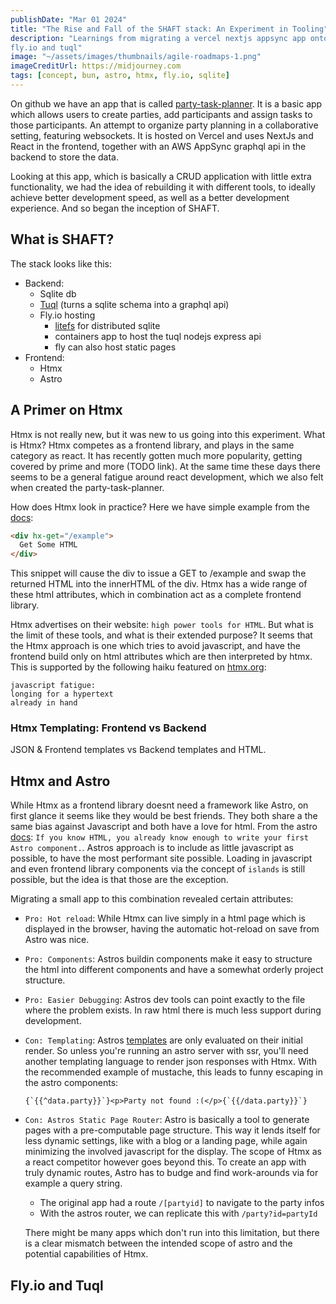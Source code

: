 ```yaml
---
publishDate: "Mar 01 2024"
title: "The Rise and Fall of the SHAFT stack: An Experiment in Tooling"
description: "Learnings from migrating a vercel nextjs appsync app onto a stack made of sqlite, htmx, astro,
fly.io and tuql"
image: "~/assets/images/thumbnails/agile-roadmaps-1.png"
imageCreditUrl: https://midjourney.com
tags: [concept, bun, astro, htmx, fly.io, sqlite]
---
```


On github we have an app that is called
[party-task-planner](https://github.com/flyck/party-task-planner). It is a basic app which allows
users to create parties, add participants and assign tasks to those participants. An attempt to
organize party planning in a collaborative setting, featuring websockets. It is hosted on Vercel
and uses NextJs and React in the frontend, together with an AWS AppSync graphql api in the backend
to store the data.

Looking at this app, which is basically a CRUD application with little extra functionality, we had
the idea of rebuilding it with different tools, to ideally achieve better development speed, as
well as a better development experience. And so began the inception of SHAFT.

## What is SHAFT?

The stack looks like this:
- Backend:
  - Sqlite db
  - [Tuql](https://github.com/bradleyboy/tuql) (turns a sqlite schema into a graphql api)
  - Fly.io hosting
    - [litefs](https://fly.io/docs/litefs/) for distributed sqlite
    - containers app to host the tuql nodejs express api
    - fly can also host static pages
- Frontend:
  - Htmx
  - Astro

## A Primer on Htmx

Htmx is not really new, but it was new to us going into this experiment. What is Htmx? Htmx
competes as a frontend library, and plays in the same category as react. It has recently gotten
much more popularity, getting covered by prime and more (TODO link). At the same time these days
there seems to be a general fatigue around react development, which we also felt when created the
party-task-planner.

How does Htmx look in practice? Here we have simple example from the
[docs](https://htmx.org/attributes/hx-get/):
```html
<div hx-get="/example">
  Get Some HTML
</div>
```

This snippet will cause the div to issue a GET to /example and swap the returned HTML into the
innerHTML of the div. Htmx has a wide range of these html attributes, which in combination act as
a complete frontend library.

Htmx advertises on their website: `high power tools for HTML`. But what is the limit of these
tools, and what is their extended purpose?  It seems that the Htmx approach is one which tries to
avoid javascript, and have the frontend build only on html attributes which are then interpreted
by htmx. This is supported by the following haiku featured on [htmx.org](htmx.org):

```
javascript fatigue:
longing for a hypertext
already in hand
```

### Htmx Templating: Frontend vs Backend

JSON & Frontend templates vs Backend templates and HTML.


## Htmx and Astro

While Htmx as a frontend library doesnt need a framework like Astro, on first glance it seems like
they would be best friends. They both share a the same bias against Javascript and both have a
love for html. From the astro [docs](https://docs.astro.build/en/basics/astro-syntax/): `If you
know HTML, you already know enough to write your first Astro component.`. Astros approach is to
include as little javascript as possible, to have the most performant site possible. Loading in
javascript and even frontend library components via the concept of `islands` is still possible,
but the idea is that those are the exception.

Migrating a small app to this combination revealed certain attributes:
- `Pro: Hot reload`: While Htmx can live simply in a html page which is displayed in the browser,
  having the automatic hot-reload on save from Astro was nice.
- `Pro: Components`: Astros buildin components make it easy to structure the html into different
  components and have a somewhat orderly project structure.
- `Pro: Easier Debugging`: Astros dev tools can point exactly to the file where the problem
  exists. In raw html there is much less support during development.
- `Con: Templating`: Astros [templates](https://docs.astro.build/en/basics/astro-syntax/) are only
  evaluated on their initial render. So unless you're running an astro server with ssr, you'll
  need another templating language to render json responses with Htmx. With the recommended
  example of mustache, this leads to funny escaping in the astro components:
  ```astro
  {`{{^data.party}}`}<p>Party not found :(</p>{`{{/data.party}}`}
  ```
- `Con: Astros Static Page Router`: Astro is basically a tool to generate pages with a
  pre-computable page structure. This way it lends itself for less dynamic settings, like with a
  blog or a landing page, while again minimizing the involved javascript for the display. The
  scope of Htmx as a react competitor however goes beyond this. To create an app with truly
  dynamic routes, Astro has to budge and find work-arounds via for example a query string.
  - The original app had a route `/[partyid]` to navigate to the party infos
  - With the astros router, we can replicate this with `/party?id=partyId`

  There might be many apps which don't run into this limitation, but there is a clear mismatch
  between the intended scope of astro and the potential capabilities of Htmx.

## Fly.io and Tuql
